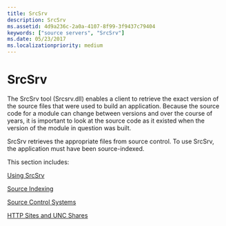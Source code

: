 ```yaml
---
title: SrcSrv
description: SrcSrv
ms.assetid: 4d9a236c-2a0a-4107-8f99-3f9437c79404
keywords: ["source servers", "SrcSrv"]
ms.date: 05/23/2017
ms.localizationpriority: medium
---
```


# SrcSrv


The SrcSrv tool (Srcsrv.dll) enables a client to retrieve the exact version of the source files that were used to build an application. Because the source code for a module can change between versions and over the course of years, it is important to look at the source code as it existed when the version of the module in question was built.

SrcSrv retrieves the appropriate files from source control. To use SrcSrv, the application must have been source-indexed.

This section includes:

[Using SrcSrv](using-srcsrv.md)

[Source Indexing](source-indexing.md)

[Source Control Systems](source-control-systems.md)

[HTTP Sites and UNC Shares](http-sites-and-unc-shares.md)

 

 






